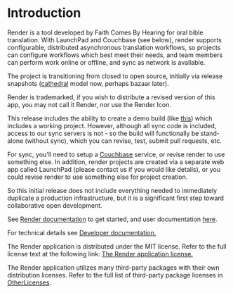 # Introduction

Render is a tool developed by Faith Comes By Hearing for oral bible
translation.  With LaunchPad and Couchbase (see below), render supports
configurable, distributed asynchronous translation workflows, so projects
can configure workflows which best meet their needs, and team members can
perform work online or offline, and sync as network is available.

The project is transitioning from closed to open source, initially via
release snapshots
([cathedral](https://en.wikipedia.org/wiki/The_Cathedral_and_the_Bazaar)
model now, perhaps bazaar later).

Render is trademarked, if you wish to distribute a revised version of this app, you 
may not call it Render, nor use the Render Icon.

This release includes the ability to create a demo build (like [this](https://docs.google.com/document/d/1rtFBBepe5h5IjcS22NzrmoNjPNWqfq3dFClH-1Yg12Y/edit?usp=sharing)) which includes a
working project.  However, although all sync code is included, access to
our sync servers is not - so the build will functionally be stand-alone
(without sync), which you can revise, test, submit pull requests, etc.

For sync, you'll need to setup a [Couchbase](https://www.couchbase.com/)
service, or revise render to use something else.  In addition, render
projects are created via a separate web app called LaunchPad (please contact us if you would like details),
or you could revise render to use something else for project creation.

So this initial release does not include everything needed to immediately
duplicate a production infrastructure, but it is a significant first step
toward collaborative open development.  

See [Render documentation](doc/RENDER_DOC.md) to get started, and user
documentation [here](https://renderpartners.freshdesk.com/support/solutions).

For technical details see [Developer documentation.](doc/DEVELOPMENT_DOC.md) 

The Render application is distributed under the MIT license. Refer to the full license text at the following link: [The Render application license.](LICENSE.md)

The Render application utilizes many third-party packages with their own distribution licenses. Refer to the full list of third-party package licenses in [OtherLicenses](OtherLicenses/.index.md).
